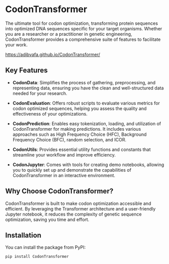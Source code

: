 # CodonTransformer
The ultimate tool for codon optimization, transforming protein sequences into optimized DNA sequences specific for your target organisms.
Whether you are a researcher or a practitioner in genetic engineering, CodonTransformer provides a comprehensive suite of features to facilitate your work.

https://adibvafa.github.io/CodonTransformer/


## Key Features

- **CodonData**: Simplifies the process of gathering, preprocessing, and representing data, ensuring you have the clean and well-structured data needed for your research.

- **CodonEvaluation**: Offers robust scripts to evaluate various metrics for codon optimized sequences, helping you assess the quality and effectiveness of your optimizations.
- **CodonPrediction**: Enables easy tokenization, loading, and utilization of CodonTransformer for making predictions. It includes various approaches such as High Frequency Choice (HFC), Background Frequency Choice (BFC), random selection, and ICOR.
- **CodonUtils**: Provides essential utility functions and constants that streamline your workflow and improve efficiency.
- **CodonJupyter**: Comes with tools for creating demo notebooks, allowing you to quickly set up and demonstrate the capabilities of CodonTransformer in an interactive environment.


## Why Choose CodonTransformer?

CodonTransformer is built to make codon optimization accessible and efficient. By leveraging the Transformer architecture and a user-friendly Jupyter notebook, it reduces the complexity of genetic sequence optimization, saving you time and effort.


## Installation

You can install the package from PyPI:

```sh
pip install CodonTransformer
